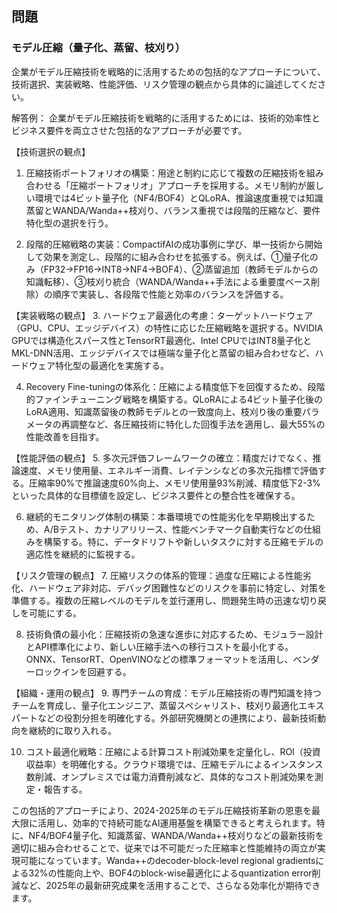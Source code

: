 ## 問題
### モデル圧縮（量子化、蒸留、枝刈り）
企業がモデル圧縮技術を戦略的に活用するための包括的なアプローチについて、技術選択、実装戦略、性能評価、リスク管理の観点から具体的に論述してください。

解答例：
企業がモデル圧縮技術を戦略的に活用するためには、技術的効率性とビジネス要件を両立させた包括的なアプローチが必要です。

【技術選択の観点】
1. 圧縮技術ポートフォリオの構築：用途と制約に応じて複数の圧縮技術を組み合わせる「圧縮ポートフォリオ」アプローチを採用する。メモリ制約が厳しい環境では4ビット量子化（NF4/BOF4）とQLoRA、推論速度重視では知識蒸留とWANDA/Wanda++枝刈り、バランス重視では段階的圧縮など、要件特化型の選択を行う。

2. 段階的圧縮戦略の実装：CompactifAIの成功事例に学び、単一技術から開始して効果を測定し、段階的に組み合わせを拡張する。例えば、①量子化のみ（FP32→FP16→INT8→NF4→BOF4）、②蒸留追加（教師モデルからの知識転移）、③枝刈り統合（WANDA/Wanda++手法による重要度ベース削除）の順序で実装し、各段階で性能と効率のバランスを評価する。

【実装戦略の観点】
3. ハードウェア最適化の考慮：ターゲットハードウェア（GPU、CPU、エッジデバイス）の特性に応じた圧縮戦略を選択する。NVIDIA GPUでは構造化スパース性とTensorRT最適化、Intel CPUではINT8量子化とMKL-DNN活用、エッジデバイスでは極端な量子化と蒸留の組み合わせなど、ハードウェア特化型の最適化を実施する。

4. Recovery Fine-tuningの体系化：圧縮による精度低下を回復するため、段階的ファインチューニング戦略を構築する。QLoRAによる4ビット量子化後のLoRA適用、知識蒸留後の教師モデルとの一致度向上、枝刈り後の重要パラメータの再調整など、各圧縮技術に特化した回復手法を適用し、最大55%の性能改善を目指す。

【性能評価の観点】
5. 多次元評価フレームワークの確立：精度だけでなく、推論速度、メモリ使用量、エネルギー消費、レイテンシなどの多次元指標で評価する。圧縮率90%で推論速度60%向上、メモリ使用量93%削減、精度低下2-3%といった具体的な目標値を設定し、ビジネス要件との整合性を確保する。

6. 継続的モニタリング体制の構築：本番環境での性能劣化を早期検出するため、A/Bテスト、カナリアリリース、性能ベンチマーク自動実行などの仕組みを構築する。特に、データドリフトや新しいタスクに対する圧縮モデルの適応性を継続的に監視する。

【リスク管理の観点】
7. 圧縮リスクの体系的管理：過度な圧縮による性能劣化、ハードウェア非対応、デバッグ困難性などのリスクを事前に特定し、対策を準備する。複数の圧縮レベルのモデルを並行運用し、問題発生時の迅速な切り戻しを可能にする。

8. 技術負債の最小化：圧縮技術の急速な進歩に対応するため、モジュラー設計とAPI標準化により、新しい圧縮手法への移行コストを最小化する。ONNX、TensorRT、OpenVINOなどの標準フォーマットを活用し、ベンダーロックインを回避する。

【組織・運用の観点】
9. 専門チームの育成：モデル圧縮技術の専門知識を持つチームを育成し、量子化エンジニア、蒸留スペシャリスト、枝刈り最適化エキスパートなどの役割分担を明確化する。外部研究機関との連携により、最新技術動向を継続的に取り入れる。

10. コスト最適化戦略：圧縮による計算コスト削減効果を定量化し、ROI（投資収益率）を明確化する。クラウド環境では、圧縮モデルによるインスタンス数削減、オンプレミスでは電力消費削減など、具体的なコスト削減効果を測定・報告する。

この包括的アプローチにより、2024-2025年のモデル圧縮技術革新の恩恵を最大限に活用し、効率的で持続可能なAI運用基盤を構築できると考えられます。特に、NF4/BOF4量子化、知識蒸留、WANDA/Wanda++枝刈りなどの最新技術を適切に組み合わせることで、従来では不可能だった圧縮率と性能維持の両立が実現可能になっています。Wanda++のdecoder-block-level regional gradientsによる32%の性能向上や、BOF4のblock-wise最適化によるquantization error削減など、2025年の最新研究成果を活用することで、さらなる効率化が期待できます。 